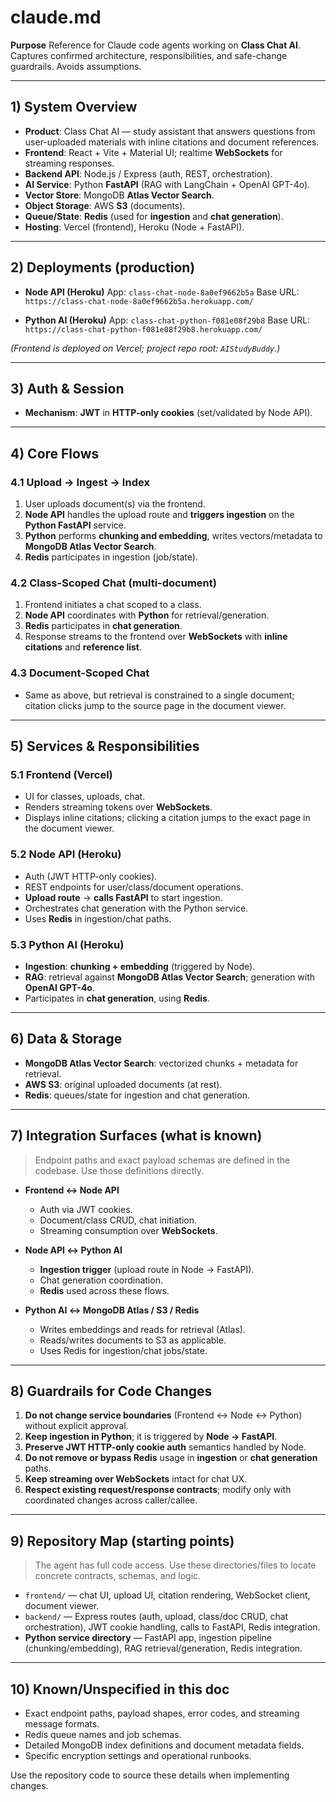 # claude.md

**Purpose**
Reference for Claude code agents working on **Class Chat AI**. Captures confirmed architecture, responsibilities, and safe-change guardrails. Avoids assumptions.

---

## 1) System Overview

* **Product**: Class Chat AI — study assistant that answers questions from user-uploaded materials with inline citations and document references.
* **Frontend**: React + Vite + Material UI; realtime **WebSockets** for streaming responses.
* **Backend API**: Node.js / Express (auth, REST, orchestration).
* **AI Service**: Python **FastAPI** (RAG with LangChain + OpenAI GPT-4o).
* **Vector Store**: MongoDB **Atlas Vector Search**.
* **Object Storage**: AWS **S3** (documents).
* **Queue/State**: **Redis** (used for **ingestion** and **chat generation**).
* **Hosting**: Vercel (frontend), Heroku (Node + FastAPI).

---

## 2) Deployments (production)

* **Node API (Heroku)**
  App: `class-chat-node-8a0ef9662b5a`
  Base URL: `https://class-chat-node-8a0ef9662b5a.herokuapp.com/`

* **Python AI (Heroku)**
  App: `class-chat-python-f081e08f29b8`
  Base URL: `https://class-chat-python-f081e08f29b8.herokuapp.com/`

*(Frontend is deployed on Vercel; project repo root: `AIStudyBuddy`.)*

---

## 3) Auth & Session

* **Mechanism**: **JWT** in **HTTP-only cookies** (set/validated by Node API).

---

## 4) Core Flows

### 4.1 Upload → Ingest → Index

1. User uploads document(s) via the frontend.
2. **Node API** handles the upload route and **triggers ingestion** on the **Python FastAPI** service.
3. **Python** performs **chunking and embedding**, writes vectors/metadata to **MongoDB Atlas Vector Search**.
4. **Redis** participates in ingestion (job/state).

### 4.2 Class-Scoped Chat (multi-document)

1. Frontend initiates a chat scoped to a class.
2. **Node API** coordinates with **Python** for retrieval/generation.
3. **Redis** participates in **chat generation**.
4. Response streams to the frontend over **WebSockets** with **inline citations** and **reference list**.

### 4.3 Document-Scoped Chat

* Same as above, but retrieval is constrained to a single document; citation clicks jump to the source page in the document viewer.

---

## 5) Services & Responsibilities

### 5.1 Frontend (Vercel)

* UI for classes, uploads, chat.
* Renders streaming tokens over **WebSockets**.
* Displays inline citations; clicking a citation jumps to the exact page in the document viewer.

### 5.2 Node API (Heroku)

* Auth (JWT HTTP-only cookies).
* REST endpoints for user/class/document operations.
* **Upload route** → **calls FastAPI** to start ingestion.
* Orchestrates chat generation with the Python service.
* Uses **Redis** in ingestion/chat paths.

### 5.3 Python AI (Heroku)

* **Ingestion**: **chunking + embedding** (triggered by Node).
* **RAG**: retrieval against **MongoDB Atlas Vector Search**; generation with **OpenAI GPT-4o**.
* Participates in **chat generation**, using **Redis**.

---

## 6) Data & Storage

* **MongoDB Atlas Vector Search**: vectorized chunks + metadata for retrieval.
* **AWS S3**: original uploaded documents (at rest).
* **Redis**: queues/state for ingestion and chat generation.

---

## 7) Integration Surfaces (what is known)

> Endpoint paths and exact payload schemas are defined in the codebase. Use those definitions directly.

* **Frontend ↔ Node API**

  * Auth via JWT cookies.
  * Document/class CRUD, chat initiation.
  * Streaming consumption over **WebSockets**.

* **Node API ↔ Python AI**

  * **Ingestion trigger** (upload route in Node → FastAPI).
  * Chat generation coordination.
  * **Redis** used across these flows.

* **Python AI ↔ MongoDB Atlas / S3 / Redis**

  * Writes embeddings and reads for retrieval (Atlas).
  * Reads/writes documents to S3 as applicable.
  * Uses Redis for ingestion/chat jobs/state.

---

## 8) Guardrails for Code Changes

1. **Do not change service boundaries** (Frontend ↔ Node ↔ Python) without explicit approval.
2. **Keep ingestion in Python**; it is triggered by **Node → FastAPI**.
3. **Preserve JWT HTTP-only cookie auth** semantics handled by Node.
4. **Do not remove or bypass Redis** usage in **ingestion** or **chat generation** paths.
5. **Keep streaming over WebSockets** intact for chat UX.
6. **Respect existing request/response contracts**; modify only with coordinated changes across caller/callee.

---

## 9) Repository Map (starting points)

> The agent has full code access. Use these directories/files to locate concrete contracts, schemas, and logic.

* `frontend/` — chat UI, upload UI, citation rendering, WebSocket client, document viewer.
* `backend/` — Express routes (auth, upload, class/doc CRUD, chat orchestration), JWT cookie handling, calls to FastAPI, Redis integration.
* **Python service directory** — FastAPI app, ingestion pipeline (chunking/embedding), RAG retrieval/generation, Redis integration.

---

## 10) Known/Unspecified in this doc

* Exact endpoint paths, payload shapes, error codes, and streaming message formats.
* Redis queue names and job schemas.
* Detailed MongoDB index definitions and document metadata fields.
* Specific encryption settings and operational runbooks.

Use the repository code to source these details when implementing changes.
